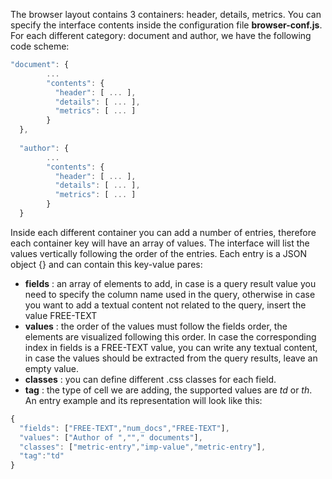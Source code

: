 The browser layout contains 3 containers: header, details, metrics. 
You can specify the interface contents inside the configuration file **browser-conf.js**. For each different category: document and author, we have the following code scheme:
```js
"document": {
        ...
        "contents": {
          "header": [ ... ],
          "details": [ ... ],
          "metrics": [ ... ]
        }
  },
  
  "author": {
        ...
        "contents": {
          "header": [ ... ],
          "details": [ ... ],
          "metrics": [ ... ]
        }
  }

```

Inside each different container you can add a number of entries, therefore each container key will have an array of values. 
The interface will list the values vertically following the order of the entries. Each entry is a JSON object {} and can contain this key-value pares:
* **fields** : an array of elements to add, in case is a query result value you need to specify the column name used in the query,
otherwise in case you want to add a textual content not related to the query, insert the value FREE-TEXT
* **values** : the order of the values must follow the fields order, the elements are visualized following this order. In case the corresponding index in fields is a FREE-TEXT value, 
you can write any textual content, in case the values should be extracted from the query results, leave an empty value.
* **classes** : you can define different .css classes for each field.
* **tag** : the type of cell we are adding, the supported values are *td* or *th*.  
An entry example and its representation will look like this:
```js
{
  "fields": ["FREE-TEXT","num_docs","FREE-TEXT"], 
  "values": ["Author of ",""," documents"], 
  "classes": ["metric-entry","imp-value","metric-entry"],  
  "tag":"td"
}
```
